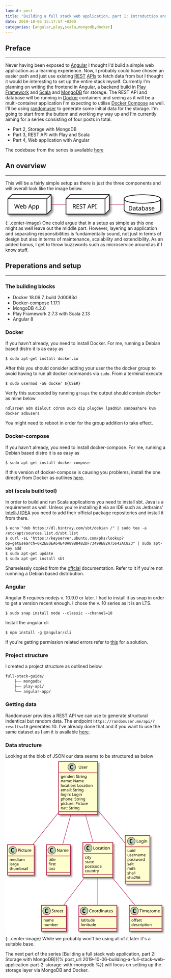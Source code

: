 ```yaml
---
layout: post
title: "Building a full stack web application, part 1: Introduction and setup"
date: 2019-10-05 15:17:57 +0200
categories: [angular,play,scala,mongodb,docker]
---
```


## Preface
---
Never having been exposed to [Angular](https://en.wikipedia.org/wiki/Angular_(web_framework)) I thought I'd build a simple web application as a learning experience. Now, I probably could have chosen an easier path and just use existing [REST](https://en.wikipedia.org/wiki/Representational_state_transfer) [APIs](https://en.wikipedia.org/wiki/Application_programming_interface) to fetch data from but I thought it would be interesting to set up the entire stack myself. Currently I'm planning on writing the frontend in Angular, a backend build in [Play Framework](https://en.wikipedia.org/wiki/Play_Framework) and [Scala](https://en.wikipedia.org/wiki/Scala_(programming_language)) and [MongoDB](https://en.wikipedia.org/wiki/MongoDB) for storage. The REST API and database will be running in [Docker](https://en.wikipedia.org/wiki/Docker_(software)) containers and seeing as it will be a multi-container application I'm expecting to utilise [Docker Compose](https://docs.docker.com/compose/) as well. I'll be using [randomuser](https://randomuser.me) to generate some initial data for the storage. I'm going to start from the buttom and working my way up and I'm currently aiming for a series consisting of four posts in total.

* Part 2, Storage with MongoDB
* Part 3, REST API with Play and Scala
* Part 4, Web application with Angular

The codebase from the series is available [here](https://github.com/ndlarsen/fullstack-webapp-guide)

## An overview
---
This will be a fairly simple setup as there is just the three components and will overall look like the image below.
![Web application architechture](/assets/images/fullstack-webapp-guide/arch.svg){: .center-image}
One could argue that in a setup as simple as this one might as well leave out the middle part. However, layering an application and separating responsibilities is fundamentally sound, not just in terms of design but also in terms of maintenance, scalability and extendibility. As an added bonus, I get to throw buzzwords such as microservice around as if I know stuff. 

## Preperations and setup
---
### The building blocks
* Docker 18.09.7, build 2d0083d
* Docker-compose 1.17.1
* MongoDB 4.2.0
* Play Framework 2.7.3 with Scala 2.13
* Angular 8

### Docker
If you havn't already, you need to install Docker. For me, running a Debian based distro it is as easy as
```
$ sudo apt-get install docker.io
```
After this you should consider adding your user the the docker group to avoid having to run all docker commands via `sudo`. From a terminal execute
```
$ sudo usermod -aG docker ${USER}
```
Verify this succeeded by running `groups` the output should contain *docker* as mine below
```
ndlarsen adm dialout cdrom sudo dip plugdev lpadmin sambashare kvm docker adbusers
```
You might need to reboot in order for the group addition to take effect.

### Docker-compose
If you havn't already, you need to install docker-compose. For me, running a Debian based distro it is as easy as
```
$ sudo apt-get install docker-compose
```
If this version of docker-compose is causing you problems, install the one directly from Docker as outlines [here](https://docs.docker.com/compose/install/).

### sbt (scala build tool)
In order to build and run Scala applications you need to install sbt. Java is a requirement as well. Unless you're installing it via an IDE such as Jetbrains' [IntelliJ IDEA](https://www.jetbrains.com/idea/) you need to add their official package repositories and install it from there.
```
$ echo "deb https://dl.bintray.com/sbt/debian /" | sudo tee -a /etc/apt/sources.list.d/sbt.list
$ curl -sL "https://keyserver.ubuntu.com/pks/lookup?op=get&search=0x2EE0EA64E40A89B84B2DF73499E82A75642AC823" | sudo apt-key add
$ sudo apt-get update
$ sudo apt-get install sbt
```
Shamelessly copied from the [offcial](https://www.scala-sbt.org/1.x/docs/Installing-sbt-on-Linux.html) documentation. Refer to it if you're not runnning a Debian based distribution.

### Angular
Angular 8 requires nodejs v. 10.9.0 or later. I had to install it as snap in order to get a version recent enough. I chose the v. 10 series as it is an LTS.
```
$ sudo snap install node --classic --channel=10
```
Install the angular cli
```
$ npm install -g @angular/cli
```
If you're getting permission related errors refer to [this](https://docs.npmjs.com/resolving-eacces-permissions-errors-when-installing-packages-globally) for a solution.

### Project structure
I created a project structure as outlined below.
```
full-stack-guide/
    ├── mongodb/
    ├── play-api/
    └── angular-app/
```

### Getting data
Randomuser provides a REST API we can use to generate structural indentical but random data. The endpoint `https://randomuser.me/api/?results=10` generates 10. I've already done that and if you want to use the same dataset as I am it is available [here](https://randomuser.me/api/?inc=gender,name,email,nat,login,phone,picture,location&results=10&seed=fullstack).

### Data structure
Looking at the blob of JSON our data seems to be structured as below
![data structure](/assets/images/fullstack-webapp-guide/data_structure_diagram.svg){: .center-image}
While we probably won't be using all of it later it's a suitable base.

The next part of the series [Building a full stack web application, part 2: Storage with MongoDB]({% post_url 2019-10-06-building-a-full-stack-web-application-part-2-storage-with-mongodb %}) will focus on setting up the storage layer via MongoDB and Docker.
